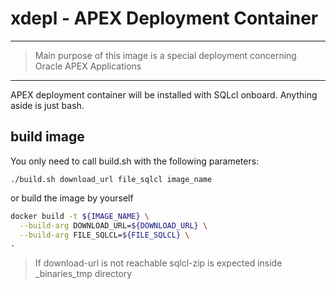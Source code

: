# xdepl - APEX Deployment Container

-----------------------------------

> Main purpose of this image is a special deployment concerning Oracle APEX Applications

-----------------------------------

APEX deployment container will be installed with SQLcl onboard. Anything aside is just bash.

## build image

You only need to call build.sh with the following parameters:

```./build.sh download_url file_sqlcl image_name```

or build the image by yourself

```bash
docker build -t ${IMAGE_NAME} \
  --build-arg DOWNLOAD_URL=${DOWNLOAD_URL} \
  --build-arg FILE_SQLCL=${FILE_SQLCL} \
.
```

> If download-url is not reachable sqlcl-zip is expected inside _binaries_tmp directory

